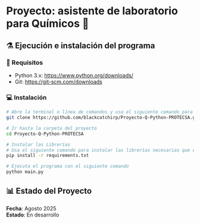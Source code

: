 # Proyecto: asistente de laboratorio para Químicos 🧪

## ⚗️ Ejecución e instalación del programa

### 📂 Requisitos
- Python 3.x: https://www.python.org/downloads/
- Git: https://git-scm.com/downloads

### 💻 Instalación 
```bash
# Abre la terminal o línea de comandos y usa el siguiente comando para descargar el proyecto.
git clone https://github.com/blackcatchirp/Proyecto-Q-Python-PROTECSA.git

# Ir hasta la carpeta del proyecto
cd Proyecto-Q-Python-PROTECSA

# Instalar las Librerías
# Usa el siguiente comando para instalar las librerías necesarias que estan contenidas en el archivo llamado requirements.txt
pip install -r requirements.txt

# Ejecuta el programa con el siguiente comando
python main.py
```
## 📊 Estado del Proyecto
 
**Fecha**: Agosto 2025  
**Estado**: En desarrollo

